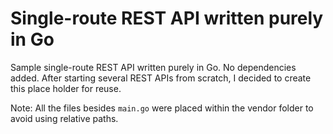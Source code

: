 # Single-route REST API written purely in Go
Sample single-route REST API written purely in Go. No dependencies added. After starting several REST APIs from scratch, 
I decided to create this place holder for reuse.

Note: All the files besides ` main.go ` were placed within the vendor folder to avoid using relative paths.
